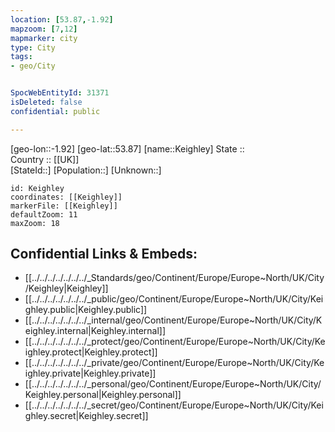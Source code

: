 ```yaml
---
location: [53.87,-1.92] 
mapzoom: [7,12] 
mapmarker: city 
type: City
tags:
- geo/City


SpocWebEntityId: 31371
isDeleted: false
confidential: public

---
```

[geo-lon::-1.92] 
[geo-lat::53.87] 
[name::Keighley] 
State ::  
Country :: [[UK]]  
[StateId::] 
[Population::] 
[Unknown::] 


```leaflet
id: Keighley
coordinates: [[Keighley]] 
markerFile: [[Keighley]] 
defaultZoom: 11 
maxZoom: 18
```


## Confidential Links & Embeds: 
- [[../../../../../../../_Standards/geo/Continent/Europe/Europe~North/UK/City/Keighley|Keighley]] 
- [[../../../../../../../_public/geo/Continent/Europe/Europe~North/UK/City/Keighley.public|Keighley.public]] 
- [[../../../../../../../_internal/geo/Continent/Europe/Europe~North/UK/City/Keighley.internal|Keighley.internal]] 
- [[../../../../../../../_protect/geo/Continent/Europe/Europe~North/UK/City/Keighley.protect|Keighley.protect]] 
- [[../../../../../../../_private/geo/Continent/Europe/Europe~North/UK/City/Keighley.private|Keighley.private]] 
- [[../../../../../../../_personal/geo/Continent/Europe/Europe~North/UK/City/Keighley.personal|Keighley.personal]] 
- [[../../../../../../../_secret/geo/Continent/Europe/Europe~North/UK/City/Keighley.secret|Keighley.secret]] 
